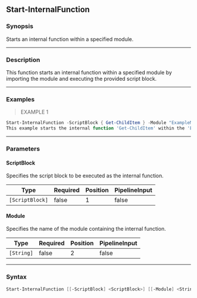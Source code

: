 Start-InternalFunction
----------------------

### Synopsis
Starts an internal function within a specified module.

---

### Description

This function starts an internal function within a specified module by importing the module and executing the provided script block.

---

### Examples
> EXAMPLE 1

```PowerShell
Start-InternalFunction -ScriptBlock { Get-ChildItem } -Module "ExampleModule"
This example starts the internal function 'Get-ChildItem' within the 'ExampleModule' module.
```

---

### Parameters
#### **ScriptBlock**
Specifies the script block to be executed as the internal function.

|Type           |Required|Position|PipelineInput|
|---------------|--------|--------|-------------|
|`[ScriptBlock]`|false   |1       |false        |

#### **Module**
Specifies the name of the module containing the internal function.

|Type      |Required|Position|PipelineInput|
|----------|--------|--------|-------------|
|`[String]`|false   |2       |false        |

---

### Syntax
```PowerShell
Start-InternalFunction [[-ScriptBlock] <ScriptBlock>] [[-Module] <String>] [<CommonParameters>]
```
